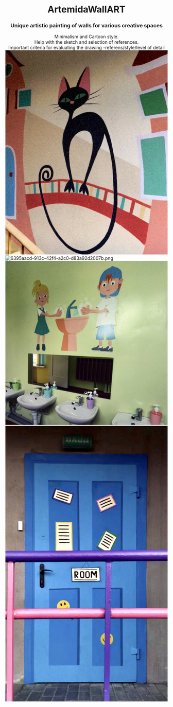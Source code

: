 <div id="header" align="center">
     <h1>ArtemidaWallART</h1>
     <h3>Unique artistic painting of walls for various creative spaces</h3>
</div>
<div id="header" align="center">
Minimalism and Cartoon style.
</div> 
<div id="header" align="center">
Help with the sketch and selection of references.
</div> 
<div id="header" align="center">
Important criteria for evaluating the drawing -referens/style/level of detail
</div> 
<div class="gallery-item">
<img alt="0235d4a8-6d39-4500-adf1-da4f891697cd.jpg" src="https://github.com/ArtemidaCG/ArtemidaWallART.github.io/blob/main/0235d4a8-6d39-4500-adf1-da4f891697cd.jpg?raw=true" data-hpc="true" class="Box-sc-g0xbh4-0 fzFXnm">
</div>  
<div class="gallery-item">
<img alt="6395aacd-913c-42f4-a2c0-d83a92d2007b.png" src="https://github.com/ArtemidaCG/ArtemidaWallART.github.io/blob/main/6395aacd-913c-42f4-a2c0-d83a92d2007b.png?raw=true" data-hpc="true" class="Box-sc-g0xbh4-0 fzFXnm">
</div> 
<div class="gallery-item">
<img alt="photo_2024-12-19_17-49-10.jpg" src="https://github.com/ArtemidaCG/ArtemidaWallART.github.io/blob/main/photo_2024-12-19_17-49-10.jpg?raw=true" data-hpc="true" class="Box-sc-g0xbh4-0 fzFXnm">
</div> 
<div class="gallery-item">
<img alt="photo_2024-12-19_17-50-46.jpg" src="https://github.com/ArtemidaCG/ArtemidaWallART.github.io/blob/main/photo_2024-12-19_17-50-46.jpg?raw=true" data-hpc="true" class="Box-sc-g0xbh4-0 fzFXnm">
</div> 

